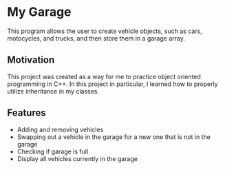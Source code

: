 # My Garage
This program allows the user to create vehicle objects, such as cars, motocycles, and trucks, and then store them in a garage array.
## Motivation
This project was created as a way for me to practice object oriented programming in C++. In this project in particular, I learned how to properly utilize inheritance in my classes.
## Features
- Adding and removing vehicles
- Swapping out a vehicle in the garage for a new one that is not in the garage
- Checking if garage is full
- Display all vehicles currently in the garage
